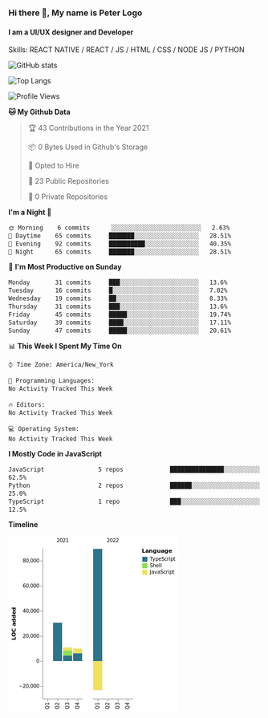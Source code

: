 ### Hi there 👋, My name is Peter Logo
#### I am a UI/UX designer and Developer
Skills: REACT NATIVE / REACT / JS / HTML / CSS / NODE JS / PYTHON

![GitHub stats](https://github-readme-stats.vercel.app/api?username=peterlogo&show_icons=true&count_private=true&theme=dark)

![Top Langs](https://github-readme-stats.vercel.app/api/top-langs/?username=peterlogo&theme=dark&layout=compact)

<!--START_SECTION:waka-->
![Profile Views](http://img.shields.io/badge/Profile%20Views-3-blue)

**🐱 My Github Data** 

> 🏆 43 Contributions in the Year 2021
 > 
> 📦 0 Bytes Used in Github's Storage 
 > 
> 💼 Opted to Hire
 > 
> 📜 23 Public Repositories 
 > 
> 🔑 0 Private Repositories  
 > 
**I'm a Night 🦉** 

```text
🌞 Morning    6 commits      ░░░░░░░░░░░░░░░░░░░░░░░░░   2.63% 
🌆 Daytime    65 commits     ███████░░░░░░░░░░░░░░░░░░   28.51% 
🌃 Evening    92 commits     ██████████░░░░░░░░░░░░░░░   40.35% 
🌙 Night      65 commits     ███████░░░░░░░░░░░░░░░░░░   28.51%

```
📅 **I'm Most Productive on Sunday** 

```text
Monday       31 commits     ███░░░░░░░░░░░░░░░░░░░░░░   13.6% 
Tuesday      16 commits     █░░░░░░░░░░░░░░░░░░░░░░░░   7.02% 
Wednesday    19 commits     ██░░░░░░░░░░░░░░░░░░░░░░░   8.33% 
Thursday     31 commits     ███░░░░░░░░░░░░░░░░░░░░░░   13.6% 
Friday       45 commits     █████░░░░░░░░░░░░░░░░░░░░   19.74% 
Saturday     39 commits     ████░░░░░░░░░░░░░░░░░░░░░   17.11% 
Sunday       47 commits     █████░░░░░░░░░░░░░░░░░░░░   20.61%

```


📊 **This Week I Spent My Time On** 

```text
⌚︎ Time Zone: America/New_York

💬 Programming Languages: 
No Activity Tracked This Week

🔥 Editors: 
No Activity Tracked This Week

💻 Operating System: 
No Activity Tracked This Week

```

**I Mostly Code in JavaScript** 

```text
JavaScript               5 repos             ███████████████░░░░░░░░░░   62.5% 
Python                   2 repos             ██████░░░░░░░░░░░░░░░░░░░   25.0% 
TypeScript               1 repo              ███░░░░░░░░░░░░░░░░░░░░░░   12.5%

```


**Timeline**

![Chart not found](https://raw.githubusercontent.com/peterlogo/peterlogo/main/charts/bar_graph.png) 


<!--END_SECTION:waka-->


